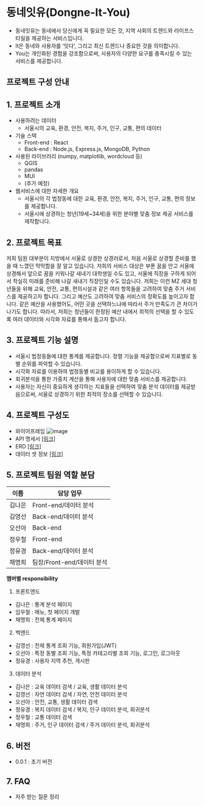 # 동네잇유(Dongne-It-You)

- 동네잇유는 동네에서 당신에게 꼭 필요한 모든 것, 지역 사회의 트렌드와 라이프스타일을 제공하는 서비스입니다.
- It은 동네와 사용자를 ‘잇다’, 그리고 최신 트렌드나 중요한 것을 의미합니다.
- You는 개인화된 경험을 강조함으로써, 사용자의 다양한 요구를 충족시킬 수 있는 서비스를 제공합니다.

## 프로젝트 구성 안내

## 1. 프로젝트 소개

- 사용하려는 데이터
  - 서울시의 교육, 환경, 안전, 복지, 주거, 인구, 교통, 편의 데이터
- 기술 스택
  - Front-end : React
  - Back-end : Node.js, Express.js, MongoDB, Python
- 사용된 라이브러리 (numpy, matplotlib, wordcloud 등)
  - QGIS
  - pandas
  - MUI
  - (추가 예정)
- 웹서비스에 대한 자세한 개요
  - 서울시의 각 법정동에 대한 교육, 환경, 안전, 복지, 주거, 인구, 교통, 편의 정보를 제공합니다.
  - 서울시에 상경하는 청년(19세~34세)을 위한 분야별 맞춤 정보 제공 서비스를 제작합니다.

## 2. 프로젝트 목표

저희 팀원 대부분이 지방에서 서울로 상경한 상경러로서, 처음 서울로 상경할 준비를 했을 때 느꼈던 막막함을 잘 알고 있습니다. 저희의 서비스 대상은 부푼 꿈을 안고 서울에 상경해서 앞으로 꿈을 키워나갈 새내기 대학생일 수도 있고, 서울에 직장을 구하게 되어서 착실히 미래를 준비해 나갈 새내기 직장인일 수도 있습니다. 저희는 이런 MZ 세대 청년들을 위해 교육, 안전, 교통, 편의시설과 같은 여러 항목들을 고려하여 맞춤 주거 서비스를 제공하고자 합니다. 그리고 예산도 고려하여 맞춤 서비스의 정확도를 높이고자 합니다. 같은 예산을 사용했어도, 어떤 곳을 선택하느냐에 따라서 주거 만족도가 큰 차이가 나기도 합니다. 따라서, 저희는 청년들이 한정된 예산 내에서 최적의 선택을 할 수 있도록 여러 데이터와 시각화 자료를 통해서 돕고자 합니다.

## 3. 프로젝트 기능 설명

- 서울시 법정동들에 대한 통계를 제공합니다. 정렬 기능을 제공함으로써 지표별로 동별 순위를 파악할 수 있습니다.
- 시각화 자료를 이용하여 법정동별 비교를 용이하게 할 수 있습니다.
- 회귀분석을 통한 가중치 계산을 통해 사용자에 대한 맞춤 서비스를 제공합니다.
- 사용자는 자신이 중요하게 생각하는 지표들을 선택하여 맞춤 분석 데이터를 제공받음으로써, 서울로 상경하기 위한 최적의 장소를 선택할 수 있습니다.

## 4. 프로젝트 구성도

- 와이어프레임
  ![image](https://kdt-gitlab.elice.io/ai_track/class_10/data_project/team05/net_ninjas/-/wikis/uploads/9eb68dbc84ccbaad42b8486bde6ca229/image.png)
- API 명세서 [[링크]](https://docs.google.com/spreadsheets/d/1ZXku33nBsywga_j22DZJTNxlRun2wg8CzT1E3umS16g/edit#gid=0)
- ERD [[링크]](https://dbdiagram.io/d/66623c139713410b05f881d0)
- 데이터 셋 정보 [[링크]](https://kdt-gitlab.elice.io/ai_track/class_10/data_project/team05/net_ninjas/-/wikis/%EB%8D%B0%EC%9D%B4%ED%84%B0-%EC%A0%95%EB%A6%AC)

## 5. 프로젝트 팀원 역할 분담

| 이름   | 담당 업무                  |
| ------ | -------------------------- |
| 김나은 | Front-end/데이터 분석      |
| 김영선 | Back-end/데이터 분석       |
| 오선아 | Back-end                   |
| 정우철 | Front-end                  |
| 정유경 | Back-end/데이터 분석       |
| 채명희 | 팀장/Front-end/데이터 분석 |

**멤버별 responsibility**

1. 프론트엔드

- 김나은 : 통계 분석 페이지
- 임우철 : 메뉴, 첫 페이지 개발
- 채명희 : 전체 통계 페이지

2.  백엔드

- 김영선 : 전체 통계 조회 기능, 회원가입(JWT)
- 오선아 : 특정 동별 조회 기능, 특정 카테고리별 조회 기능, 로그인, 로그아웃
- 정유경 : 사용자 지역 추천, 게시판

3. 데이터 분석

- 김나은 : 교육 데이터 검색 / 교육, 생활 데이터 분석
- 김영선 : 자연 데이터 검색 / 자연, 안전 데이터 분석
- 오선아 : 안전, 교통, 생활 데이터 검색
- 정유경 : 복지 데이터 검색 / 복지, 인구 데이터 분석, 회귀분석
- 정우철 : 교통 데이터 검색
- 채명희 : 주거, 인구 데이터 검색 / 주거 데이터 분석, 회귀분석

## 6. 버전

- 0.0.1 : 초기 버전

## 7. FAQ

- 자주 받는 질문 정리
